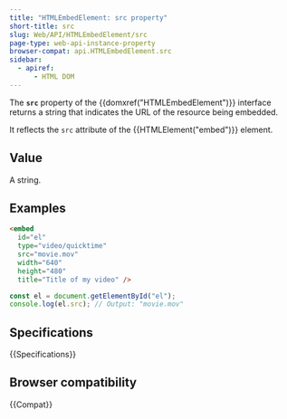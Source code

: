 ```yaml
---
title: "HTMLEmbedElement: src property"
short-title: src
slug: Web/API/HTMLEmbedElement/src
page-type: web-api-instance-property
browser-compat: api.HTMLEmbedElement.src
sidebar:
  - apiref:
      - HTML DOM
---
```


The **`src`** property of the {{domxref("HTMLEmbedElement")}} interface returns a string that indicates the URL of the resource being embedded.

It reflects the `src` attribute of the {{HTMLElement("embed")}} element.

## Value

A string.

## Examples

```html
<embed
  id="el"
  type="video/quicktime"
  src="movie.mov"
  width="640"
  height="480"
  title="Title of my video" />
```

```js
const el = document.getElementById("el");
console.log(el.src); // Output: "movie.mov"
```

## Specifications

{{Specifications}}

## Browser compatibility

{{Compat}}
